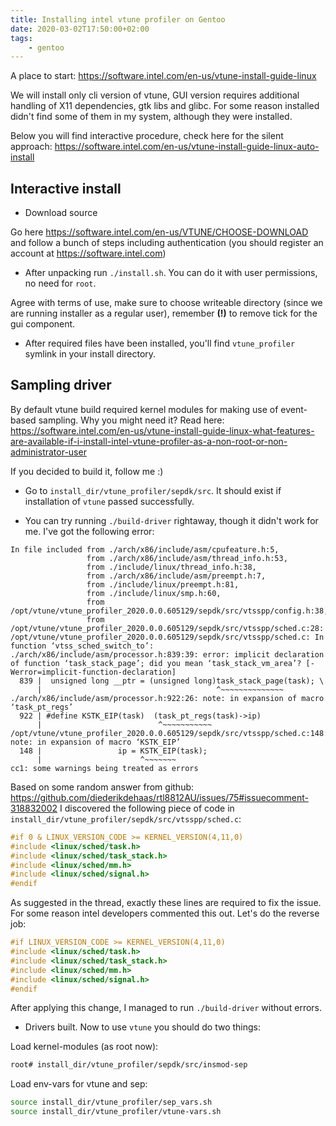 ```yaml
---
title: Installing intel vtune profiler on Gentoo
date: 2020-03-02T17:50:00+02:00
tags:
    - gentoo
---
```

A place to start: https://software.intel.com/en-us/vtune-install-guide-linux

We will install only cli version of vtune, GUI version requires additional handling of X11 dependencies,
gtk libs and glibc. For some reason installed didn't find some of them in my system, although they were installed.

Below you will find interactive procedure, check here for the silent approach: https://software.intel.com/en-us/vtune-install-guide-linux-auto-install

## Interactive install

* Download source

Go here https://software.intel.com/en-us/VTUNE/CHOOSE-DOWNLOAD and follow a bunch of steps including
authentication (you should register an account at https://software.intel.com)

* After unpacking run `./install.sh`. You can do it with user permissions, no need for `root`.

Agree with terms of use, make sure to choose writeable directory (since we are running installer
as a regular user), remember **(!)** to remove tick for the gui component.

* After required files have been installed, you'll find `vtune_profiler` symlink in your install directory.

## Sampling driver

By default vtune build required kernel modules for making use of event-based sampling. Why you might need it?
Read here: https://software.intel.com/en-us/vtune-install-guide-linux-what-features-are-available-if-i-install-intel-vtune-profiler-as-a-non-root-or-non-administrator-user

If you decided to build it, follow me :)

* Go to `install_dir/vtune_profiler/sepdk/src`. It should exist if installation of `vtune` passed successfully.

* You can try running `./build-driver` rightaway, though it didn't work for me. I've got the following error:

```
In file included from ./arch/x86/include/asm/cpufeature.h:5,
                 from ./arch/x86/include/asm/thread_info.h:53,
                 from ./include/linux/thread_info.h:38,
                 from ./arch/x86/include/asm/preempt.h:7,
                 from ./include/linux/preempt.h:81,
                 from ./include/linux/smp.h:60,
                 from /opt/vtune/vtune_profiler_2020.0.0.605129/sepdk/src/vtsspp/config.h:38,
                 from /opt/vtune/vtune_profiler_2020.0.0.605129/sepdk/src/vtsspp/sched.c:28:
/opt/vtune/vtune_profiler_2020.0.0.605129/sepdk/src/vtsspp/sched.c: In function ‘vtss_sched_switch_to’:
./arch/x86/include/asm/processor.h:839:39: error: implicit declaration of function ‘task_stack_page’; did you mean ‘task_stack_vm_area’? [-Werror=implicit-function-declaration]
  839 |  unsigned long __ptr = (unsigned long)task_stack_page(task); \
      |                                       ^~~~~~~~~~~~~~~
./arch/x86/include/asm/processor.h:922:26: note: in expansion of macro ‘task_pt_regs’
  922 | #define KSTK_EIP(task)  (task_pt_regs(task)->ip)
      |                          ^~~~~~~~~~~~
/opt/vtune/vtune_profiler_2020.0.0.605129/sepdk/src/vtsspp/sched.c:148:22: note: in expansion of macro ‘KSTK_EIP’
  148 |                 ip = KSTK_EIP(task);
      |                      ^~~~~~~~
cc1: some warnings being treated as errors
```

Based on some random answer from github: https://github.com/diederikdehaas/rtl8812AU/issues/75#issuecomment-318832002
I discovered the following piece of code in `install_dir/vtune_profiler/sepdk/src/vtsspp/sched.c`:

```c++
#if 0 & LINUX_VERSION_CODE >= KERNEL_VERSION(4,11,0)
#include <linux/sched/task.h>
#include <linux/sched/task_stack.h>
#include <linux/sched/mm.h>
#include <linux/sched/signal.h>
#endif
```

As suggested in the thread, exactly these lines are required to fix the issue. For some reason intel developers commented this out.
Let's do the reverse job:

```c++
#if LINUX_VERSION_CODE >= KERNEL_VERSION(4,11,0)
#include <linux/sched/task.h>
#include <linux/sched/task_stack.h>
#include <linux/sched/mm.h>
#include <linux/sched/signal.h>
#endif
```

After applying this change, I managed to run `./build-driver` without errors.

* Drivers built. Now to use `vtune` you should do two things:

Load kernel-modules (as root now):

```bash
root# install_dir/vtune_profiler/sepdk/src/insmod-sep
```

Load env-vars for vtune and sep:

```bash
source install_dir/vtune_profiler/sep_vars.sh
source install_dir/vtune_profiler/vtune-vars.sh
```
